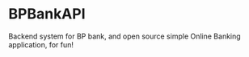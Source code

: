 # BPBankAPI
Backend system for BP bank, and open source simple Online Banking application, for fun!
